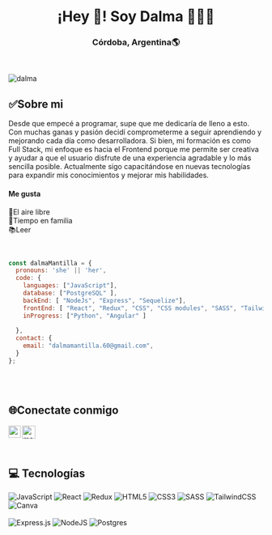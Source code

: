 <h1 align="center">¡Hey 👋! Soy Dalma 👩🏻‍💻</h1>
<h3 align="center">Córdoba, Argentina🌎</h3><br/>

![dalma](https://github.com/DalmaMantilla/DalmaMantilla/assets/89420579/942e1d80-238e-4ed0-a653-c7093102613a)

<h2>✅Sobre mi</h2>
<p>
Desde que empecé a programar, supe que me dedicaría de lleno a esto. Con muchas ganas y pasión decidí comprometerme a seguir        aprendiendo y mejorando cada día como desarrolladora. Si bien, mi formación es como Full Stack, mi enfoque es hacia el Frontend porque  me permite ser creativa y ayudar a que el usuario disfrute de una experiencia agradable y lo más sencilla posible. Actualmente sigo capacitándose en nuevas tecnologías para expandir mis conocimientos y mejorar mis habilidades.
</p>

<h4>Me gusta</h4>
 <p>
   🌅El aire libre  <br/>
   👩‍Tiempo en familia  <br/>
   📚Leer <br/>
 </p>
</br>

```js
const dalmaMantilla = {
  pronouns: 'she' || 'her',
  code: {
    languages: ["JavaScript"],
    database: ["PostgreSQL" ],
    backEnd: [ "NodeJs", "Express", "Sequelize"],
    frontEnd: [ "React", "Redux", "CSS", "CSS modules", "SASS", "Tailwind" ],
    inProgress: ["Python", "Angular" ]
   
  },
  contact: {
    email: "dalmamantilla.60@gmail.com",
  }
};
```
</br>
</br>


<h2>🌐Conectate conmigo </h2>

<a href="https://www.linkedin.com/in/dalma-mantilla/">
  <img align="left" alt="me | Linkedin" width="24px" src="https://github.com/TheDudeThatCode/TheDudeThatCode/blob/master/Assets/Linkedin.svg" />
</a>
<a href="mailto:dalmamantilla.60@gmail.com">
   <img align="left" alt="mail | Gmail" width="26px" src="https://github.com/TheDudeThatCode/TheDudeThatCode/blob/master/Assets/Gmail.svg" />
</a>
  
</br>
</br>
</br>


  
<h2>💻 Tecnologías </h2>

  ![JavaScript](https://img.shields.io/badge/javascript-%23323330.svg?style=for-the-badge&logo=javascript&logoColor=%23F7DF1E) 
  ![React](https://img.shields.io/badge/react-%2320232a.svg?style=for-the-badge&logo=react&logoColor=%2361DAFB) 
  ![Redux](https://img.shields.io/badge/redux-%23593d88.svg?style=for-the-badge&logo=redux&logoColor=white)
  ![HTML5](https://img.shields.io/badge/html5-%23E34F26.svg?style=for-the-badge&logo=html5&logoColor=white)
  ![CSS3](https://img.shields.io/badge/css3-%231572B6.svg?style=for-the-badge&logo=css3&logoColor=white) 
  ![SASS](https://img.shields.io/badge/SASS-hotpink.svg?style=for-the-badge&logo=SASS&logoColor=white)
  ![TailwindCSS](https://img.shields.io/badge/tailwindcss-%2338B2AC.svg?style=for-the-badge&logo=tailwind-css&logoColor=white)
  ![Canva](https://img.shields.io/badge/Canva-%2300C4CC.svg?style=for-the-badge&logo=Canva&logoColor=white)
  </br>
  </br>
  ![Express.js](https://img.shields.io/badge/express.js-%23404d59.svg?style=for-the-badge&logo=express&logoColor=%2361DAFB) 
  ![NodeJS](https://img.shields.io/badge/node.js-6DA55F?style=for-the-badge&logo=node.js&logoColor=white) 
  ![Postgres](https://img.shields.io/badge/postgres-%23316192.svg?style=for-the-badge&logo=postgresql&logoColor=white)  








